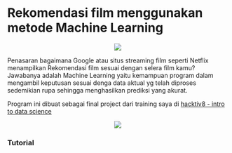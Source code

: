 # Rekomendasi film menggunakan metode Machine Learning

<p align="center">
 <img src="http://www.codeheroku.com/static/blog/images/pid14_results.png">
</p>

Penasaran bagaimana Google atau situs streaming film seperti Netflix menampilkan Rekomendasi film sesuai dengan selera film kamu?
Jawabanya adalah Machine Learning yaitu kemampuan program dalam mengambil keputusan sesuai denga data aktual yg telah diproses 
sedemikian rupa sehingga menghasilkan prediksi yang akurat.

Program ini dibuat sebagai final project dari training saya di [hacktiv8 - intro to data science](https://hacktiv8.com/python/jakarta/)
<p align="center">
 <img src="https://hacktiv8.com/img/logo-hacktiv8_bordered.png">
</p>

### Tutorial

